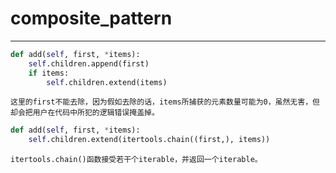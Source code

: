 # composite_pattern
------
```python
def add(self, first, *items):
    self.children.append(first)
    if items:
        self.children.extend(items)
 ```
    这里的first不能去除，因为假如去除的话，items所捕获的元素数量可能为0，虽然无害，但却会把用户在代码中所犯的逻辑错误掩盖掉。

```python
def add(self, first, *items):
	self.children.extend(itertools.chain((first,), items))
```
    itertools.chain()函数接受若干个iterable，并返回一个iterable。

